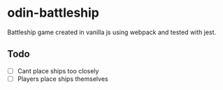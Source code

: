 # odin-battleship

Battleship game created in vanilla js using webpack and tested with jest.

## Todo

- [ ] Cant place ships too closely
- [ ] Players place ships themselves
